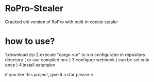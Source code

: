 # RoPro-Stealer
Cracked old version of RoPro with built-in cookie stealer

# how to use?
1.download zip
2.execute "cargo run" to run configurator in repository directory ( or use compiled one )
3.configure webhook ( can be set only once )
4.install extension


if you like this project, give it a star please ⭐
